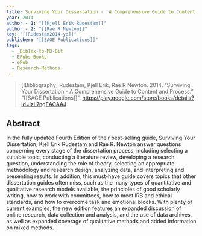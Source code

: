 ```yaml
---
title: Surviving Your Dissertation -  A Comprehensive Guide to Content and Process
year: 2014
author - 1: "[[Kjell Erik Rudestam]]"
author - 2: "[[Rae R Newton]]"
key: "[[Rudestam2014-yd]]"
publisher: "[[SAGE Publications]]"
tags:
  - _BibTex-to-MD-Git
  - EPubs-Books
  - ePub
  - Research-Methods
---
```


> [!Bibliography]
> Rudestam, Kjell Erik, Rae R Newton. 2014. “Surviving Your Dissertation -  A Comprehensive Guide to Content and Process.” "[[SAGE Publications]]". https://play.google.com/store/books/details?id=lzL7ngEACAAJ

## Abstract
In the fully updated Fourth Edition of their best-selling guide, Surviving Your Dissertation, Kjell Erik Rudestam and Rae R. Newton answer questions concerning every stage of the dissertation process, including selecting a suitable topic, conducting a literature review, developing a research question, understanding the role of theory, selecting an appropriate methodology and research design, analyzing data, and interpreting and presenting results. In addition, this must-have guide covers topics that other dissertation guides often miss, such as the many types of quantitative and qualitative research models available, the principles of good scholarly writing, how to work with committees, how to meet IRB and ethical standards, and how to overcome task and emotional blocks. With plenty of current examples, the new edition features an expanded discussion of online research, data collection and analysis, and the use of data archives, as well as expanded coverage of qualitative methods and added information on mixed methods.
